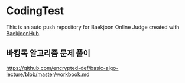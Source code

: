 # CodingTest
This is an auto push repository for Baekjoon Online Judge created with [BaekjoonHub](https://github.com/BaekjoonHub/BaekjoonHub).

## 바킹독 알고리즘 문제 풀이

https://github.com/encrypted-def/basic-algo-lecture/blob/master/workbook.md
